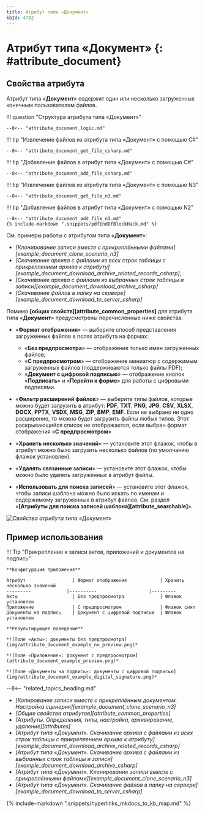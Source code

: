 ```yaml
---
title: Атрибут типа «Документ»
kbId: 4782
---
```


# Атрибут типа «Документ» {: #attribute_document}

## Свойства атрибута

Атрибут типа «**Документ**» содержит один или несколько загруженных конечным пользователем файлов.

!!! question "Структура атрибута типа «Документ»"

    --8<-- "attribute_document_logic.md"

!!! tip "Извлечение файлов из атрибута типа «Документ» с помощью C#"

    --8<-- "attribute_document_get_file_csharp.md"

!!! tip "Добавление файлов в атрибут типа «Документ» с помощью C#"

    --8<-- "attribute_document_add_file_csharp.md"

!!! tip "Извлечение файлов из атрибута типа «Документ» с помощью N3"

    --8<-- "attribute_document_get_file_n3.md"

!!! tip "Добавление файлов в атрибут типа «Документ» с помощью N2"

    --8<-- "attribute_document_add_file_n3.md"
    {% include-markdown ".snippets/pdfEndOfBlockHack.md" %}

См. примеры работы с атрибутом типа «**Документ**»:

- _[Клонирование записи вместе с прикреплёнными файлами][example_document_clone_scenario_n3]_
- _[Скачивание архива с файлами из всех строк таблицы с прикреплением архива к атрибуту][example_document_download_archive_related_records_csharp]_;
- _[Скачивание архива с файлами из выбранных строк таблицы и записи][example_document_download_archive_csharp]_
- _[Скачивание файлов в папку на сервере][example_document_download_to_server_csharp]_


Помимо **[общих свойств][attribute_common_properties]** для атрибута типа «**Документ**» предусмотрены перечисленные ниже свойства.

- «**Формат отображения**» — выберите способ представления загруженных файлов в полях атрибута на формах:

    - «**Без предпросмотра**» — отображение только имен загруженных файлов;
    - «**С предпросмотром**» — отображение миниатюр с содержимым загруженных файлов (поддерживаются только файлы PDF);
    - «**Документ с цифровой подписью**» — отображение кнопок «**Подписать**» и «**Перейти к форме**» для работы с цифровыми подписями.
- «**Фильтр расширений файлов**» — выберите типы файлов, которые можно будет загрузить в атрибут: **PDF**, **TXT**, **PNG**, **JPG**, **CSV**, **XLSX**, **DOCX**, **PPTX**, **VSDX**, **MSG**, **ZIP**, **BMP**, **EMF**. Если не выбрано ни одно расширение, то можно будет загрузить файлы любых типов. Этот раскрывающийся список не отображается, если выбран формат отображения «**С предпросмотром**»
- «**Хранить несколько значений**» — установите этот флажок, чтобы в атрибут можно было загрузить несколько файлов (по умолчанию флажок установлен).
- «**Удалять связанные записи**» — установите этот флажок, чтобы можно было удалять загруженные в атрибут файлы.
- «**Использовать для поиска записей**» — установите этот флажок, чтобы записи шаблона можно было искать по именам и содержимому загруженных в атрибут файлов. См. раздел «**[Атрибуты для поиска записей шаблона][attribute_searchable]**».

_![Свойства атрибута типа «Документ»](img/attribute_document_properties.png)_

## Пример использования

!!! Tip "Прикрепление к записи актов, приложений и документов на подпись"

    **Конфигурация приложения**

    Атрибут                 | Формат отображения            | Хранить несколько значений
    ---------             |----------                   |---------
    Акты                    | Без предпросмотра             | Флажок установлен
    Приложение              | С предпросмотром              | Флажок снят
    Документы на подпись    | Документ с цифровой подписью  | Флажок установлен

    **Результирующее поведение**

    *![Поле «Акты»: документы без предпросмотра](img/attribute_document_example_no_preview.png)*

    *![Поле «Приложение»: документ с предпросмотром](attribute_document_example_preview.png)*

    *![Поле «Документы на подпись»: документы с цифровой подписью](img/attribute_document_example_digital_signature.png)*

<div class="relatedTopics" markdown="block">

--8<-- "related_topics_heading.md"

- _[Копирование записи вместе с прикреплённым документом. Настройка сценария][example_document_clone_scenario_n3]_
- _[Общие свойства атрибутов][attribute_common_properties]_
- _[Атрибуты. Определения, типы, настройка, архивирование, удаление][attributes]_
- _[Атрибут типа «Документ». Скачивание архива с файлами из всех строк таблицы с прикреплением архива к атрибуту][example_document_download_archive_related_records_csharp]_
- _[Атрибут типа «Документ». Скачивание архива с файлами из выбранных строк таблицы и записи][example_document_download_archive_csharp]_
- _[Атрибут типа «Документ». Клонирование записи вместе с прикреплёнными файлами][example_document_clone_scenario_n3]_
- _[Атрибут типа «Документ». Скачивание файлов в папку на сервере][example_document_download_to_server_csharp]_

</div>

{% include-markdown ".snippets/hyperlinks_mkdocs_to_kb_map.md" %}
